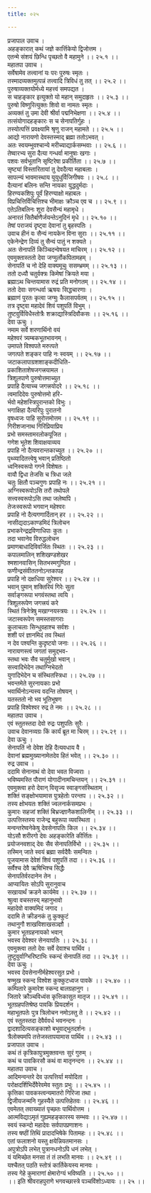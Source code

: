 ```yaml
---
title: ०२५

---
```

प्रजापाल उवाच ।  
अहङ्कारात् कथं जज्ञे कार्त्तिकेयो द्विजोत्तम ।  
एतन्मे संशयं छिन्धि पृच्छतो वै महामुने ।। २५.१ ।।  
महातपा उवाच ।  
सर्वेषामेव तत्त्वानां यः परः पुरुषः स्मृतः ।  
तस्मादव्यक्तमुत्पन्नं तत्त्वादि त्रिविधं तु तत् ।। २५.२ ।।  
पुरुषाव्यक्तयोर्मध्ये महत्त्वं समपद्यत ।  
स चाहङ्कार इत्युक्तो यो महान् समुदाहृतः ।। २५.३ ।।  
पुरुषो विष्णुरित्युक्तः शिवो वा नामतः स्मृतः ।  
अव्यक्तं तु उमा देवी श्रीर्वा पद्मनिभेक्षणा ।। २५.४ ।।  
तत्संयोगादहङ्कारः स च सेनापतिर्गुहः ।  
तस्योत्पत्तिं प्रवक्ष्यामि श्रृणु राजन् महामते ।। २५.५ ।।  
आद्यो नारायणो देवस्तस्माद् ब्रह्मा ततोऽभवत् ।  
अतः स्वयम्भुवश्चान्ये मरीच्याद्यार्कसम्भवाः ।। २५.६ ।।  
तेष्वारभ्य सुरा दैत्या गन्धर्वा मानुषाः खगाः ।  
पशवः सर्वभूतानि सृष्टिरेषा प्रकीर्तिता ।। २५.७ ।।  
सृष्ट्यां विस्तारितायां तु देवदैत्या महाबलाः ।  
सापत्न्यं भावमास्थाय युयुधुर्विजिगीषवः ।। २५.८ ।।  
दैत्यानां बलिनः सन्ति नायका युद्धदुर्मदाः ।  
हिरण्यकशिपुः पूर्वं हिरण्याक्षो महाबलः ।  
विप्रचित्तिर्विचित्तिश्च भीमाक्षः क्रौञ्च एव च ।। २५.९ ।।  
एतेऽतिबलिनः शूरा देवसैन्यं महामृधे ।  
अनारतं सितैर्बाणैर्जयन्तेऽनुदिनं मृधे ।। २५.१० ।।  
तेषां पराजयं दृष्ट्वा देवानां तु बृहस्पतिः ।  
उवाच हीनं वः सैन्यं नायकेन विना सुराः ।। २५.११ ।।  
एकेनेन्द्रेण दिव्यं तु सैन्यं पातुं न शक्यते ।  
अतः सेनापतिं किञ्चिदन्वेषयत माचिरम् ।। २५.१२ ।।  
एवमुक्तास्ततो देवा जग्मुर्लोकपितामहम् ।  
सेनापतिं च नो देहि वाक्यमूचुः ससम्भ्रमम् ।। २५.१३ ।।  
ततो दध्यौ चतुर्वक्त्रः किमेषां क्रियते मया ।  
ब्रह्माऽथ चिन्तयामास रुद्रं प्रति मनोगतम् ।। २५.१४ ।।  
ततो देवाः सगन्धर्वा ऋषयः सिद्धचारणाः ।  
ब्रह्माणं पुरतः कृत्वा जग्मुः कैलासपर्वतम् ।। २५.१५ ।।  
तत्र दृष्ट्वा महादेवं शिवं पशुपतिं विभुम् ।  
तुष्टवुर्विविधैस्तोत्रैः शक्राद्यास्त्रिदिवौकसः ।। २५.१६ ।।  
देवा ऊचुः ।  
नमाम सर्वे शरणार्थिनो वयं  
महेश्वरं त्र्यम्बकभूतभावनम् ।  
उमापते विश्वपते मरुत्पते  
जगत्पते शङ्कर पाहि नः स्वयम् ।। २५.१७ ।।  
जटाकलापाग्रशशाङ्कदीधिति-  
प्रकाशिताशेषजगत्त्रयामल ।  
त्रिशूलपाणे पुरुषोत्तमाच्युत  
प्रपाहि दैत्याच्च जगत्त्रयोदरे ।। २५.१८ ।।  
त्वमादिदेवः पुरुषोत्तमो हरि-  
र्भवो महेशस्त्रिपुरान्तको विभुः ।  
भगाक्षिहा दैत्यरिपुः पुरातनो  
वृषध्वजः पाहि सुरोत्तमोत्तम ।। २५.१९ ।।  
गिरीशजानाथ गिरिप्रियाप्रिय  
प्रभो समस्तामरलोकपूजित ।  
गणेश भूतेश शिवाक्षयाव्यय  
प्रपाहि नो दैत्यवरान्तकाच्युत ।। २५.२० ।।  
पृथ्व्यादितत्त्वेषु भवान् प्रतिष्ठितो  
ध्वनिस्वरूपो गगने विशेषतः ।  
वायौ द्विधा तेजसि च त्रिधा जले  
चतुः क्षितौ पञ्चगुणः प्रपाहि नः ।। २५.२१ ।।  
अग्निस्वरूपोऽसि तरौ तथोपले  
सत्त्वस्वरूपोऽसि तथा जलेष्वपि ।  
तेजःस्वरूपो भगवान् महेश्वरः  
प्रपाहि नो दैत्यगणार्दितान् हर ।। २५.२२ ।।  
नासीद्यदाऽकाण्डमिदं त्रिलोचन  
प्रभाकरेन्द्रद्रविणाधिपाः कुतः ।  
तदा भवानेव विरुद्धलोचन  
प्रमाणबाधादिविवर्जितः स्थितः ।। २५.२३ ।।  
कपालमालिन् शशिखण्डशेखर  
श्मशानवासिन् सितभस्मगुण्ठित ।  
फणीन्द्रसंवीततनोऽन्तकापह  
प्रपाहि नो दक्षधिया सुरेश्वर ।। २५.२४ ।।  
भवान् पुमान् शक्तिरियं गिरेः सुता  
सर्वाङ्गरूपा भगवंस्तथा त्वयि ।  
त्रिशूलरूपेण जगत्त्रयं करे  
स्थितं त्रिनेत्रेषु मखाग्नयस्त्रयः ।। २५.२५ ।।  
जटास्वरूपेण समस्तसागराः  
कुलाचलाः सिन्धुवहाश्च सर्वशः ।  
शशी परं ज्ञानमिदं तव स्थितं  
न देव पश्यन्ति कुदृष्टयो जनाः ।। २५.२६ ।।  
नारायणस्त्वं जगतां समुद्भव-  
स्तथा भवः सैव चतुर्मुखो भवान् ।  
सत्त्वादिभेदेन तथाग्निभेदतो  
युगादिभेदेन च संस्थितस्त्रिधा ।। २५.२७ ।।  
भवन्तमेते सुरनायकाः प्रभो  
भवार्थिनोऽन्यस्य वदन्ति तोषयन् ।  
यतस्ततो नो भव भूतिभूषण  
प्रपाहि विश्वेश्वर रुद्र ते नमः ।। २५.२८ ।।  
महातपा उवाच ।  
एवं स्तुतस्तदा देवो रुद्रः पशुपतिः सुरैः ।  
उवाच देवानव्यग्रः किं कार्यं ब्रूत मा चिरम् ।। २५.२९ ।।  
देवा ऊचुः ।  
सेनापतिं नो देवेश देहि दैत्यवधाय वै ।  
देवानां ब्रह्ममुख्यानामेतदेव हितं भवेत् ।। २५.३० ।।  
रुद्र उवाच ।  
ददामि सेनानाथं वो देवा भवत विज्वराः ।  
भविष्यमस्ति पौराणं योगादीनामचिन्तयन् ।। २५.३१ ।।  
एवमुक्त्वा हरो देवान् विसृज्य स्वाङ्गसंस्थिताम् ।  
शक्तिं सङ्क्षोभयामास पुत्रहेतोः परन्तप ।। २५.३२ ।।  
तस्य क्षोभयतः शक्तिं ज्वलनार्कसमप्रभः ।  
कुमारः सहजां शक्तिं बिभ्रज्ज्ञानैकशालिनीम् ।। २५.३३ ।।  
उत्पत्तिस्तस्य राजेन्द्र बहुरूपा व्यवस्थिता ।  
मन्वन्तरेष्वनेकेषु देवसेनापतिः किल ।। २५.३४ ।।  
योऽसौ शरीरगो देवः अहङ्कारेति कीर्त्तितः ।  
प्रयोजनवशाद् देवः सैव सेनापतिर्विभो ।। २५.३५ ।।  
तस्मिन् जाते स्वयं ब्रह्मा सर्वदैवैः समन्वितः ।  
पूजयामास देवेशं शिवं पशुपतिं तदा ।। २५.३६ ।।  
सर्वैश्च देवै ऋषिभिश्च सिद्धैः  
सेनापतिर्वरदानेन तेन ।  
आप्यायितः सोऽपि सुरानुवाच  
सखायार्थं क्रडने कार्यमेव ।। २५.३७ ।।  
श्रुत्वा वचस्तस्य् महानुभावो  
महादेवो वाक्यमिदं जगाद ।  
ददामि ते क्रीडनकं तु कुक्कुटं  
तथानुगौ शाखविशाखसञ्ज्ञौ ।  
कुमार भूतग्रहनायको भवान्  
भवस्व देवेश्वर सेनयापतिः ।। २५.३८ ।।  
एवमुक्त्वा ततो देवः सर्वे देवाश्च पार्थिव ।  
तुष्टुवुर्वाग्भिरिष्टाभिः स्कन्दं सेनापतिं तदा ।। २५.३९ ।।  
देवा ऊचुः ।  
भवस्व देवसेनानीर्महेश्वरसुत प्रभो ।  
षण्मुख स्कन्द विश्वेश कुक्कुटध्वज पावके ।। २५.४० ।।  
कम्पितारे कुमारेश स्कन्द बालग्रहानुग ।  
जितारे क्रौञ्चविध्वंस कृत्तिकासुत मातृज ।। २५.४१ ।।  
भूतग्रहपतिश्रेष्ठ पावकि प्रियदर्शन ।  
महाभूतपतेः पुत्र त्रिलोचन नमोऽस्तु ते ।। २५.४२ ।।  
एवं स्तुतस्तदा देवैर्ववर्ध भवनन्दनः ।  
द्वादशादित्यसङ्काशो बभूवाद्भुतदर्शनः ।  
त्रैलोक्यमपि तत्तेजस्तापयामास पार्थिव ।। २५.४३ ।।  
प्रजापाल उवाच ।  
कथं तं कृत्रिकापुत्रमुक्तवन्तः सुरं गुरुम् ।  
कथं च पावकिरसौ कथं वा मातृनन्दनः ।। २५.४४ ।।  
महातपा उवाच ।  
आदिमन्वन्तरे देव उत्पत्तिर्या मयोदिता ।  
परोक्षदर्शिभिर्देवैरेवमेव स्तुतः प्रभुः ।। २५.४५ ।।  
कृत्तिका पावकस्त्वन्यमातरो गिरिजा तथा ।  
द्विजीयजन्मनि गुहस्यैते उत्पत्तिहेतवः ।। २५.४६ ।।  
एवमेतत् तवाख्यातं पृच्छतः पार्थिवोत्तम ।  
आत्मविद्याऽमृतं गुह्यमहङ्कारस्य सम्भवः ।। २५.४७ ।।  
स्वयं स्कन्दो महादेवः सर्वपापप्रणाशनः ।  
तस्य षष्ठीं तिथिं प्रादादभिषेके पितामहः ।। २५.४८ ।।  
एतां फलाशनो यस्तु क्षयेन्नियतमानसः ।  
अपुत्रोऽपि लभेत् पुत्रानधनोऽपि धनं लभेत् ।  
यं यमिच्छेत मनसा तं तं लभति मानवः ।। २५.४९ ।।  
यश्चैतत् पठति स्तोत्रं कार्तिकेयस्य मानवः ।  
तस्य गेहे कुमाराणां क्षेमारोग्यं भविष्यति ।। २५.५० ।।  
।। इति श्रीवराहपुराणे भगवच्छास्त्रे पञ्चविंशोऽध्यायः ।। २५ ।।